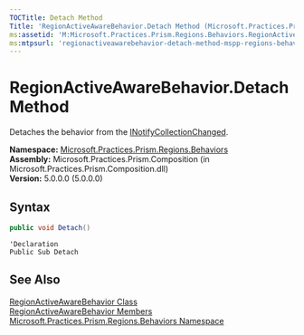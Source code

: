 ```yaml
---
TOCTitle: Detach Method
Title: 'RegionActiveAwareBehavior.Detach Method (Microsoft.Practices.Prism.Regions.Behaviors)'
ms:assetid: 'M:Microsoft.Practices.Prism.Regions.Behaviors.RegionActiveAwareBehavior.Detach'
ms:mtpsurl: 'regionactiveawarebehavior-detach-method-mspp-regions-behaviors.md'
---
```


# RegionActiveAwareBehavior.Detach Method

Detaches the behavior from the [INotifyCollectionChanged](http://msdn.microsoft.com/en-us/library/ms668629).

**Namespace:** [Microsoft.Practices.Prism.Regions.Behaviors](/patterns-practices/reference/mspp-regions-behaviors-namespace)  
**Assembly:** Microsoft.Practices.Prism.Composition (in Microsoft.Practices.Prism.Composition.dll)  
**Version:** 5.0.0.0 (5.0.0.0)

## Syntax
```C#
public void Detach()
```

```VB
'Declaration
Public Sub Detach
```

## See Also

[RegionActiveAwareBehavior Class](/patterns-practices/reference/regionactiveawarebehavior-class-mspp-regions-behaviors)  
[RegionActiveAwareBehavior Members](/patterns-practices/reference/regionactiveawarebehavior-members-mspp-regions-behaviors)  
[Microsoft.Practices.Prism.Regions.Behaviors Namespace](/patterns-practices/reference/mspp-regions-behaviors-namespace)  